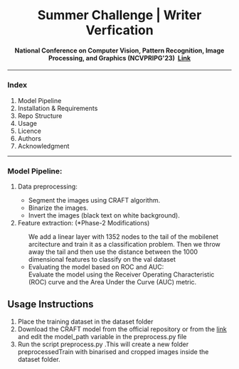 <h1 align="center">Summer Challenge | Writer Verfication</h1>
<h4 align="center">National Conference on Computer Vision, Pattern Recognition, Image Processing, and Graphics (NCVPRIPG'23)&nbsp;&nbsp;<a href="https://vl2g.github.io/challenges/wv2023/">Link</a></h4>
<hr>
<h3>Index</h3>
<ol>
  <li>Model Pipeline</li>
  <li>Installation & Requirements</li>
  <li>Repo Structure</li>
  <li>Usage</li>
  <li>Licence</li>
  <li>Authors</li>
  <li>Acknowledgment</li>     
</ol>
<hr>
<h3>Model Pipeline:</h3>
<ol>
  
  <li>Data preprocessing:</li>
    <ul>
      <li>Segment the images using CRAFT algorithm.</li>
      <li>Binarize the images.</li>
      <li>Invert the images (black text on white background).</li>
    </ul>
  <li>Feature extraction: (*Phase-2 Modifications)</li>
    <ul>
      We add a linear layer with 1352 nodes to the tail of the mobilenet arcitecture and train it as a classification problem.
      Then we throw away the tail and then use the distance between the 1000 dimensional features to classify on the val dataset 
  <li>Evaluating the model based on ROC and AUC:</li>
    Evaluate the model using the Receiver Operating Characteristic (ROC) curve and the Area Under the Curve (AUC) metric.
</ol>

## Usage Instructions

  1. Place the training dataset in the dataset folder
  2. Download the CRAFT model from the official  repository  or from the [link](www.google.com) and  edit the model_path variable in the preprocess.py file
  3. Run the script preprocess.py .This will create a new folder preprocessedTrain with binarised and cropped images inside the dataset folder.
  
  



